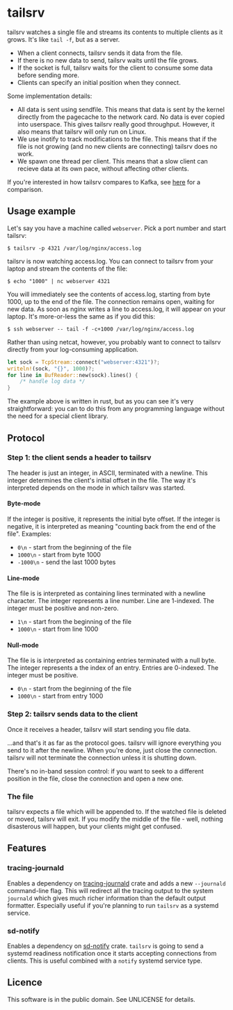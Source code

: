 # tailsrv

tailsrv watches a single file and streams its contents to multiple clients as it grows.
It's like `tail -f`, but as a server.

* When a client connects, tailsrv sends it data from the file.
* If there is no new data to send, tailsrv waits until the file grows.
* If the socket is full, tailsrv waits for the client to consume some data before sending more.
* Clients can specify an initial position when they connect.

Some implementation details:

* All data is sent using sendfile.  This means that data is sent by the kernel
  directly from the pagecache to the network card.  No data is ever copied
  into userspace.  This gives tailsrv really good throughput.  However,
  it also means that tailsrv will only run on Linux.
* We use inotify to track modifications to the file.  This means that if the
  file is not growing (and no new clients are connecting) tailsrv does no work.
* We spawn one thread per client.  This means that a slow client can recieve
  data at its own pace, without affecting other clients.

If you're interested in how tailsrv compares to Kafka, see [here](vs_kafka.md)
for a comparison.


## Usage example

Let's say you have a machine called `webserver`.  Pick a port number and
start tailsrv:

```console
$ tailsrv -p 4321 /var/log/nginx/access.log
```

tailsrv is now watching access.log.  You can connect to tailsrv from your
laptop and stream the contents of the file:

```console
$ echo "1000" | nc webserver 4321
```

You will immediately see the contents of access.log, starting from byte 1000,
up to the end of the file.  The connection remains open, waiting for new data.
As soon as nginx writes a line to access.log, it will appear on your laptop.
It's more-or-less the same as if you did this:

```console
$ ssh webserver -- tail -f -c+1000 /var/log/nginx/access.log
```

Rather than using netcat, however, you probably want to connect to tailsrv
directly from your log-consuming application.

```rust
let sock = TcpStream::connect("webserver:4321")?;
writeln!(sock, "{}", 1000)?;
for line in BufReader::new(sock).lines() {
    /* handle log data */
}
```

The example above is written in rust, but as you can see it's very
straightforward: you can to do this from any programming language without
the need for a special client library.


## Protocol

### Step 1: the client sends a header to tailsrv

The header is just an integer, in ASCII, terminated with a newline.
This integer determines the client's initial offset in the file.  The way
it's interpreted depends on the mode in which tailsrv was started.

#### Byte-mode

If the integer is positive, it represents the initial byte offset.  If the
integer is negative, it is interpreted as meaning "counting back from the
end of the file".  Examples:

* `0\n` - start from the beginning of the file
* `1000\n` - start from byte 1000
* `-1000\n` - send the last 1000 bytes

#### Line-mode

The file is is interpreted as containing lines terminated with a newline
character.  The integer represents a line number.  Line are 1-indexed.
The integer must be positive and non-zero.

* `1\n` - start from the beginning of the file
* `1000\n` - start from line 1000

#### Null-mode

The file is is interpreted as containing entries terminated with a null byte.
The integer represents a the index of an entry.  Entries are 0-indexed.
The integer must be positive.

* `0\n` - start from the beginning of the file
* `1000\n` - start from entry 1000

### Step 2: tailsrv sends data to the client

Once it receives a header, tailsrv will start sending you file data.

...and that's it as far as the protocol goes.
tailsrv will ignore everything you send to it after the newline.
When you're done, just close the connection.
tailsrv will not terminate the connection unless it is shutting down.

There's no in-band session control: if you want to seek to a different
position in the file, close the connection and open a new one.

### The file

tailsrv expects a file which will be appended to.  If the watched file is
deleted or moved, tailsrv will exit.  If you modify the middle of the file -
well, nothing disasterous will happen, but your clients might get confused.

## Features

### tracing-journald

Enables a dependency on
[tracing-journald](https://crates.io/crates/tracing-journald) crate and adds a
new `--journald` command-line flag. This will redirect all the tracing output to
the system `journald` which gives much richer information than the default
output formatter. Especially useful if you're planning to run `tailsrv` as a
systemd service.

### sd-notify

Enables a dependency on [sd-notify](https://crates.io/crates/sd-notify) crate.
`tailsrv` is going to send a systemd readiness notification once it starts
accepting connections from clients. This is useful combined with a `notify`
systemd service type.

## Licence

This software is in the public domain.  See UNLICENSE for details.
